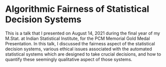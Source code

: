 # Algorithmic Fairness of Statistical Decision Systems

This is a talk that I presented on August 14, 2021 during the final year of my M.Stat. at Indian Statistical Institute, for the PCM Memorial Gold Medal Presentation. In this talk, I discussed the fairness aspect of the statistical decision systems, various ethical issues associated with the automated statistical systems which are designed to take crucial decisions, and how to quantify these seemingly qualitative aspect of those systems.



